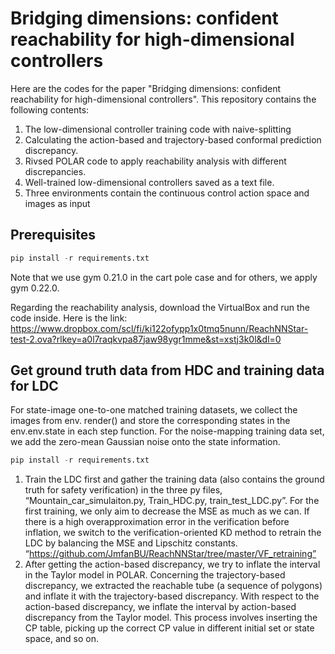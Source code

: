 # Bridging dimensions: confident reachability for high-dimensional controllers
Here are the codes for the paper "Bridging dimensions: confident reachability for high-dimensional controllers". This repository contains the following contents:
1. The low-dimensional controller training code with naive-splitting
2. Calculating the action-based and trajectory-based conformal prediction discrepancy.
3. Rivsed POLAR code to apply reachability analysis with different discrepancies.
4. Well-trained low-dimensional controllers saved as a text file.
5. Three environments contain the continuous control action space and images as input 

## Prerequisites
```python
pip install -r requirements.txt
```
Note that we use gym 0.21.0 in the cart pole case and for others, we apply gym 0.22.0. 

Regarding the reachability analysis, download the VirtualBox and run the code inside. Here is the link: https://www.dropbox.com/scl/fi/ki122ofypp1x0tmq5nunn/ReachNNStar-test-2.ova?rlkey=a0l7raqkvpa87jaw98ygr1mme&st=xstj3k0l&dl=0 

## Get ground truth data from HDC and training data for LDC
For state-image one-to-one matched training datasets, we collect the images from env. render() and store the corresponding states in the env.env.state in each step function. For the noise-mapping training data set, we add the zero-mean Gaussian noise onto the state information. 

```python
pip install -r requirements.txt
```


1. Train the LDC first and gather the training data (also contains the ground truth for safety verification) in the three py files, “Mountain_car_simulaiton.py, Train_HDC.py, train_test_LDC.py”. For the first training, we only aim to decrease the MSE as much as we can. If there is a high overapproximation error in the verification before inflation, we switch to the verification-oriented KD method to retrain the LDC by balancing the MSE and Lipschitz constants. “https://github.com/JmfanBU/ReachNNStar/tree/master/VF_retraining”
2. After getting the action-based discrepancy, we try to inflate the interval in the Taylor model in POLAR. Concerning the trajectory-based discrepancy, we extracted the reachable tube (a sequence of polygons) and inflate it with the trajectory-based discrepancy. With respect to the action-based discrepancy, we inflate the interval by action-based discrepancy from the Taylor model. This process involves inserting the CP table, picking up the correct CP value in different initial set or state space, and so on. 
